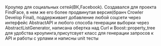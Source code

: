 Кроулер для социальных сетей(ВК,Facebook). Создавался для проекта FindFace, в нем же его более продвинутая версия(бранч Crowler Develop Final), поддерживает добавление любой соцсети через интерфейс AbstractAPI и любого способа генерации выборки через AbstractListGenerator, написана обертка над Curl и Boost::property_tree для удобства кроулинга,присутсвует класс для генерации запросов к API и работы с урлами и написны unit тесты
